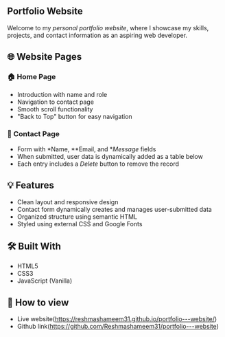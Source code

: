 ## Portfolio Website

Welcome to my *personal portfolio website*, where I showcase my skills, projects, and contact information as an aspiring web developer.

## 🌐 Website Pages

### 🏠 Home Page
- Introduction with name and role
- Navigation to contact page
- Smooth scroll functionality
- "Back to Top" button for easy navigation

### 📩 Contact Page
- Form with *Name, **Email, and **Message* fields
- When submitted, user data is dynamically added as a table below
- Each entry includes a *Delete* button to remove the record

## 💡 Features

- Clean layout and responsive design
- Contact form dynamically creates and manages user-submitted data
- Organized structure using semantic HTML
- Styled using external CSS and Google Fonts

## 🛠️ Built With

- HTML5
- CSS3
- JavaScript (Vanilla)

## 📁 How to view

- Live website(https://reshmashameem31.github.io/portfolio---website/)
- Github link(https://github.com/Reshmashameem31/portfolio---website)

